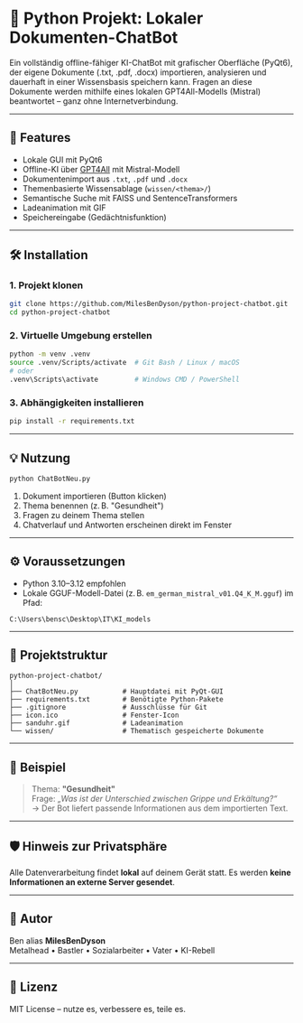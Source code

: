 
# 🧠 Python Projekt: Lokaler Dokumenten-ChatBot

Ein vollständig offline-fähiger KI-ChatBot mit grafischer Oberfläche (PyQt6), der eigene Dokumente (.txt, .pdf, .docx) importieren, analysieren und dauerhaft in einer Wissensbasis speichern kann. Fragen an diese Dokumente werden mithilfe eines lokalen GPT4All-Modells (Mistral) beantwortet – ganz ohne Internetverbindung.

---

## 🚀 Features

- Lokale GUI mit PyQt6
- Offline-KI über [GPT4All](https://gpt4all.io) mit Mistral-Modell
- Dokumentenimport aus `.txt`, `.pdf` und `.docx`
- Themenbasierte Wissensablage (`wissen/<thema>/`)
- Semantische Suche mit FAISS und SentenceTransformers
- Ladeanimation mit GIF
- Speichereingabe (Gedächtnisfunktion)

---

## 🛠 Installation

### 1. Projekt klonen

```bash
git clone https://github.com/MilesBenDyson/python-project-chatbot.git
cd python-project-chatbot
```

### 2. Virtuelle Umgebung erstellen

```bash
python -m venv .venv
source .venv/Scripts/activate  # Git Bash / Linux / macOS
# oder
.venv\Scripts\activate         # Windows CMD / PowerShell
```

### 3. Abhängigkeiten installieren

```bash
pip install -r requirements.txt
```

---

## 💡 Nutzung

```bash
python ChatBotNeu.py
```

1. Dokument importieren (Button klicken)
2. Thema benennen (z. B. "Gesundheit")
3. Fragen zu deinem Thema stellen
4. Chatverlauf und Antworten erscheinen direkt im Fenster

---

## ⚙️ Voraussetzungen

- Python 3.10–3.12 empfohlen
- Lokale GGUF-Modell-Datei (z. B. `em_german_mistral_v01.Q4_K_M.gguf`) im Pfad:

```plaintext
C:\Users\bensc\Desktop\IT\KI_models
```

---

## 📂 Projektstruktur

```plaintext
python-project-chatbot/
│
├── ChatBotNeu.py           # Hauptdatei mit PyQt-GUI
├── requirements.txt        # Benötigte Python-Pakete
├── .gitignore              # Ausschlüsse für Git
├── icon.ico                # Fenster-Icon
├── sanduhr.gif             # Ladeanimation
└── wissen/                 # Thematisch gespeicherte Dokumente
```

---

## 🧠 Beispiel

> Thema: **"Gesundheit"**  
> Frage: _„Was ist der Unterschied zwischen Grippe und Erkältung?“_  
> → Der Bot liefert passende Informationen aus dem importierten Text.

---

## 🛡 Hinweis zur Privatsphäre

Alle Datenverarbeitung findet **lokal** auf deinem Gerät statt. Es werden **keine Informationen an externe Server gesendet**.

---

## 🤘 Autor

Ben alias **MilesBenDyson**  
Metalhead • Bastler • Sozialarbeiter • Vater • KI-Rebell

---

## 📜 Lizenz

MIT License – nutze es, verbessere es, teile es.

